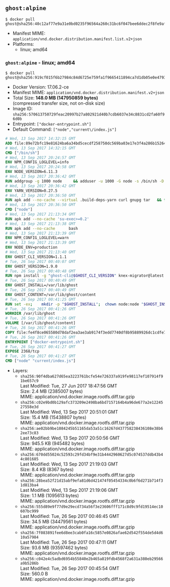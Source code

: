 ## `ghost:alpine`

```console
$ docker pull ghost@sha256:40c12af77e9a31e0bd0235f96564a260c31bc6f047bee6ddec2f8fe9af5afcf7
```

-	Manifest MIME: `application/vnd.docker.distribution.manifest.list.v2+json`
-	Platforms:
	-	linux; amd64

### `ghost:alpine` - linux; amd64

```console
$ docker pull ghost@sha256:919cf015f6b27984c84d6725e759fa1f9665411894ca7d1db05e0e47935410dc
```

-	Docker Version: 17.06.2-ce
-	Manifest MIME: `application/vnd.docker.distribution.manifest.v2+json`
-	Total Size: **148.0 MB (147950859 bytes)**  
	(compressed transfer size, not on-disk size)
-	Image ID: `sha256:570613750729feac20997b27a802921d40b7cdb6037e34c8831cd2fa60f96d0b`
-	Entrypoint: `["docker-entrypoint.sh"]`
-	Default Command: `["node","current\/index.js"]`

```dockerfile
# Wed, 13 Sep 2017 14:32:15 GMT
ADD file:89e72bfc19e81624ba6a34bd5cecdf258750dc569ba03e17e3f4a286b1526461 in / 
# Wed, 13 Sep 2017 14:32:15 GMT
CMD ["/bin/sh"]
# Wed, 13 Sep 2017 20:24:57 GMT
ENV NPM_CONFIG_LOGLEVEL=info
# Wed, 13 Sep 2017 20:24:58 GMT
ENV NODE_VERSION=6.11.3
# Wed, 13 Sep 2017 20:36:42 GMT
RUN addgroup -g 1000 node     && adduser -u 1000 -G node -s /bin/sh -D node     && apk add --no-cache         libstdc++     && apk add --no-cache --virtual .build-deps         binutils-gold         curl         g++         gcc         gnupg         libgcc         linux-headers         make         python   && for key in     9554F04D7259F04124DE6B476D5A82AC7E37093B     94AE36675C464D64BAFA68DD7434390BDBE9B9C5     FD3A5288F042B6850C66B31F09FE44734EB7990E     71DCFD284A79C3B38668286BC97EC7A07EDE3FC1     DD8F2338BAE7501E3DD5AC78C273792F7D83545D     B9AE9905FFD7803F25714661B63B535A4C206CA9     C4F0DFFF4E8C1A8236409D08E73BC641CC11F4C8     56730D5401028683275BD23C23EFEFE93C4CFFFE   ; do     gpg --keyserver pgp.mit.edu --recv-keys "$key" ||     gpg --keyserver keyserver.pgp.com --recv-keys "$key" ||     gpg --keyserver ha.pool.sks-keyservers.net --recv-keys "$key" ;   done     && curl -SLO "https://nodejs.org/dist/v$NODE_VERSION/node-v$NODE_VERSION.tar.xz"     && curl -SLO --compressed "https://nodejs.org/dist/v$NODE_VERSION/SHASUMS256.txt.asc"     && gpg --batch --decrypt --output SHASUMS256.txt SHASUMS256.txt.asc     && grep " node-v$NODE_VERSION.tar.xz\$" SHASUMS256.txt | sha256sum -c -     && tar -xf "node-v$NODE_VERSION.tar.xz"     && cd "node-v$NODE_VERSION"     && ./configure     && make -j$(getconf _NPROCESSORS_ONLN)     && make install     && apk del .build-deps     && cd ..     && rm -Rf "node-v$NODE_VERSION"     && rm "node-v$NODE_VERSION.tar.xz" SHASUMS256.txt.asc SHASUMS256.txt
# Wed, 13 Sep 2017 20:36:42 GMT
ENV YARN_VERSION=0.27.5
# Wed, 13 Sep 2017 20:36:50 GMT
RUN apk add --no-cache --virtual .build-deps-yarn curl gnupg tar   && for key in     6A010C5166006599AA17F08146C2130DFD2497F5   ; do     gpg --keyserver pgp.mit.edu --recv-keys "$key" ||     gpg --keyserver keyserver.pgp.com --recv-keys "$key" ||     gpg --keyserver ha.pool.sks-keyservers.net --recv-keys "$key" ;   done   && curl -fSLO --compressed "https://yarnpkg.com/downloads/$YARN_VERSION/yarn-v$YARN_VERSION.tar.gz"   && curl -fSLO --compressed "https://yarnpkg.com/downloads/$YARN_VERSION/yarn-v$YARN_VERSION.tar.gz.asc"   && gpg --batch --verify yarn-v$YARN_VERSION.tar.gz.asc yarn-v$YARN_VERSION.tar.gz   && mkdir -p /opt/yarn   && tar -xzf yarn-v$YARN_VERSION.tar.gz -C /opt/yarn --strip-components=1   && ln -s /opt/yarn/bin/yarn /usr/local/bin/yarn   && ln -s /opt/yarn/bin/yarn /usr/local/bin/yarnpkg   && rm yarn-v$YARN_VERSION.tar.gz.asc yarn-v$YARN_VERSION.tar.gz   && apk del .build-deps-yarn
# Wed, 13 Sep 2017 20:36:50 GMT
CMD ["node"]
# Wed, 13 Sep 2017 21:13:34 GMT
RUN apk add --no-cache 'su-exec>=0.2'
# Wed, 13 Sep 2017 21:13:38 GMT
RUN apk add --no-cache 		bash
# Wed, 13 Sep 2017 21:13:39 GMT
ENV NPM_CONFIG_LOGLEVEL=warn
# Wed, 13 Sep 2017 21:13:39 GMT
ENV NODE_ENV=production
# Wed, 13 Sep 2017 21:13:40 GMT
ENV GHOST_CLI_VERSION=1.1.1
# Tue, 26 Sep 2017 00:40:07 GMT
ENV GHOST_VERSION=1.9.0
# Tue, 26 Sep 2017 00:40:48 GMT
RUN npm install -g "ghost-cli@$GHOST_CLI_VERSION" knex-migrator@latest
# Tue, 26 Sep 2017 00:40:49 GMT
ENV GHOST_INSTALL=/var/lib/ghost
# Tue, 26 Sep 2017 00:40:49 GMT
ENV GHOST_CONTENT=/var/lib/ghost/content
# Tue, 26 Sep 2017 00:41:25 GMT
RUN set -ex; 	mkdir -p "$GHOST_INSTALL"; 	chown node:node "$GHOST_INSTALL"; 		su-exec node ghost install "$GHOST_VERSION" --db sqlite3 --no-prompt --no-stack --no-setup --dir "$GHOST_INSTALL"; 		cd "$GHOST_INSTALL"; 	su-exec node ghost config --ip 0.0.0.0 --port 2368 --no-prompt --db sqlite3 --url http://localhost:2368 --dbpath "$GHOST_CONTENT/data/ghost.db"; 	su-exec node ghost config paths.contentPath "$GHOST_CONTENT"; 		mv "$GHOST_CONTENT" "$GHOST_INSTALL/content.orig"; 	mkdir -p "$GHOST_CONTENT"; 	chown node:node "$GHOST_CONTENT"
# Tue, 26 Sep 2017 00:41:26 GMT
WORKDIR /var/lib/ghost
# Tue, 26 Sep 2017 00:41:26 GMT
VOLUME [/var/lib/ghost/content]
# Tue, 26 Sep 2017 00:41:26 GMT
COPY file:fe4f8ce065580d78daf2ea3ae3ab9174f3edd7740df8b95889926dc1cdfe77b0 in /usr/local/bin 
# Tue, 26 Sep 2017 00:41:26 GMT
ENTRYPOINT ["docker-entrypoint.sh"]
# Tue, 26 Sep 2017 00:41:27 GMT
EXPOSE 2368/tcp
# Tue, 26 Sep 2017 00:41:27 GMT
CMD ["node" "current/index.js"]
```

-	Layers:
	-	`sha256:90f4dba627d65ea3223761bcfe54e726337a919fe98117ef107914f91be657c9`  
		Last Modified: Tue, 27 Jun 2017 18:47:56 GMT  
		Size: 2.4 MB (2385007 bytes)  
		MIME: application/vnd.docker.image.rootfs.diff.tar.gzip
	-	`sha256:c02e9bd0b129afc373209e2498ba6bd7157164b4a96de677a2e1224527558e3d`  
		Last Modified: Wed, 13 Sep 2017 20:51:01 GMT  
		Size: 15.4 MB (15438807 bytes)  
		MIME: application/vnd.docker.image.rootfs.diff.tar.gzip
	-	`sha256:ae02bb9be1084245b51165da53a51c16267d437758238436108e38b62ee73c83`  
		Last Modified: Wed, 13 Sep 2017 20:50:56 GMT  
		Size: 945.5 KB (945482 bytes)  
		MIME: application/vnd.docker.image.rootfs.diff.tar.gzip
	-	`sha256:670dd55024c52593c29fd34bf9e31b4442960627d5c074537ddb43b44c801685`  
		Last Modified: Wed, 13 Sep 2017 21:19:03 GMT  
		Size: 8.4 KB (8367 bytes)  
		MIME: application/vnd.docker.image.rootfs.diff.tar.gzip
	-	`sha256:28bea52f21d15abf9efa81d6d421474f05454334c0b6f6d271b714f31d813ba4`  
		Last Modified: Wed, 13 Sep 2017 21:19:06 GMT  
		Size: 1.1 MB (1095613 bytes)  
		MIME: application/vnd.docker.image.rootfs.diff.tar.gzip
	-	`sha256:555d89e9f77d9e29ecd734a56f3e23606fff171c8d9c9fd19514ec10607bc999`  
		Last Modified: Tue, 26 Sep 2017 00:46:45 GMT  
		Size: 34.5 MB (34479561 bytes)  
		MIME: application/vnd.docker.image.rootfs.diff.tar.gzip
	-	`sha256:7f083891fee6d8ee3cab0fa16c5857e0826afae62d542f554de5d4d610a57984`  
		Last Modified: Tue, 26 Sep 2017 00:47:11 GMT  
		Size: 93.6 MB (93597462 bytes)  
		MIME: application/vnd.docker.image.rootfs.diff.tar.gzip
	-	`sha256:c042e4c5adbd6954b55840e2b465a819fdb4568f2a631a380eb29566a9b5286b`  
		Last Modified: Tue, 26 Sep 2017 00:45:54 GMT  
		Size: 560.0 B  
		MIME: application/vnd.docker.image.rootfs.diff.tar.gzip
